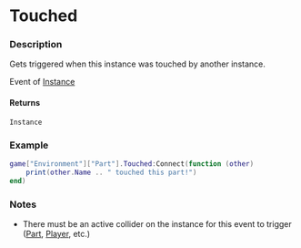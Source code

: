 # Touched
### Description
Gets triggered when this instance was touched by another instance.

Event of [Instance](/classes/Instance/)

#### Returns
`Instance`

### Example
```lua
game["Environment"]["Part"].Touched:Connect(function (other)
    print(other.Name .. " touched this part!")
end)
```

### Notes
- There must be an active collider on the instance for this event to trigger ([Part](/classes/Part), [Player](/classes/Player), etc.)